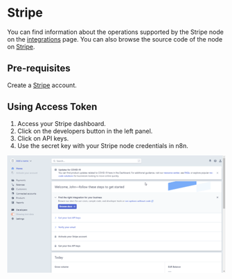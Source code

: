 # Stripe

You can find information about the operations supported by the Stripe node on the [integrations](https://n8n.io/integrations/n8n-nodes-base.stripe) page. You can also browse the source code of the node on [Stripe](https://github.com/n8n-io/n8n/tree/master/packages/nodes-base/nodes/Stripe).

## Pre-requisites

Create a [Stripe](https://stripe.com/) account.

## Using Access Token

1. Access your Stripe dashboard.
2. Click on the developers button in the left panel.
3. Click on API keys.
4. Use the secret key with your Stripe node credentials in n8n.

![Getting Stripe credentials](./using-access-token.gif)
